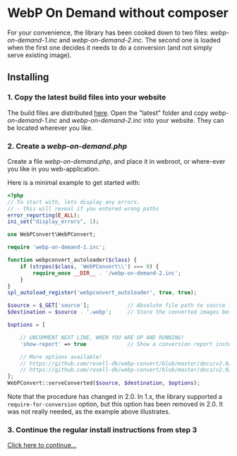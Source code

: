 # WebP On Demand without composer

For your convenience, the library has been cooked down to two files: *webp-on-demand-1.inc* and *webp-on-demand-2.inc*. The second one is loaded when the first one decides it needs to do a conversion (and not simply serve existing image).

## Installing

### 1. Copy the latest build files into your website
The build files are distributed [here](https://github.com/rosell-dk/webp-convert-concat/tree/master/build). Open the "latest" folder and copy *webp-on-demand-1.inc* and *webp-on-demand-2.inc* into your website. They can be located wherever you like.

### 2. Create a *webp-on-demand.php*

Create a file *webp-on-demand.php*, and place it in webroot, or where-ever you like in you web-application.

Here is a minimal example to get started with:

```php
<?php
// To start with, lets display any errors.
// - this will reveal if you entered wrong paths
error_reporting(E_ALL);
ini_set("display_errors", 1);

use WebPConvert\WebPConvert;

require 'webp-on-demand-1.inc';

function webpconvert_autoloader($class) {
    if (strpos($class, 'WebPConvert\\') === 0) {
        require_once __DIR__ . '/webp-on-demand-2.inc';
    }
}
spl_autoload_register('webpconvert_autoloader', true, true);

$source = $_GET['source'];            // Absolute file path to source file. Comes from the .htaccess
$destination = $source . '.webp';     // Store the converted images besides the original images (other options are available!)

$options = [

    // UNCOMMENT NEXT LINE, WHEN YOU ARE UP AND RUNNING!
    'show-report' => true             // Show a conversion report instead of serving the converted image.

    // More options available!
    // https://github.com/rosell-dk/webp-convert/blob/master/docs/v2.0/converting/introduction-for-converting.md
    // https://github.com/rosell-dk/webp-convert/blob/master/docs/v2.0/serving/introduction-for-serving.md
];
WebPConvert::serveConverted($source, $destination, $options);
```

Note that the procedure has changed in 2.0. In 1.x, the library supported a `require-for-conversion` option, but this option has been removed in 2.0. It was not really needed, as the example above illustrates.

### 3. Continue the regular install instructions from step 3
[Click here to continue...](https://github.com/rosell-dk/webp-on-demand#3-add-redirect-rules)

